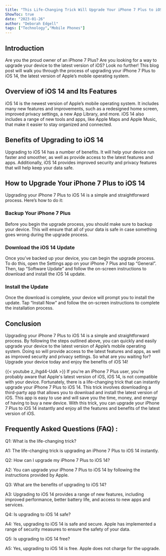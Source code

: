```yaml
---
title: "This Life-Changing Trick Will Upgrade Your iPhone 7 Plus to iOS 14 Instantly!"
ShowToc: true 
date: "2023-01-26"
author: "Deborah Edgell" 
tags: ["Technology","Mobile Phones"]
---
```

## Introduction 
Are you the proud owner of an iPhone 7 Plus? Are you looking for a way to upgrade your device to the latest version of iOS? Look no further! This blog post will walk you through the process of upgrading your iPhone 7 Plus to iOS 14, the latest version of Apple’s mobile operating system. 

## Overview of iOS 14 and Its Features 
iOS 14 is the newest version of Apple’s mobile operating system. It includes many new features and improvements, such as a redesigned home screen, improved privacy settings, a new App Library, and more. iOS 14 also includes a range of new tools and apps, like Apple Maps and Apple Music, that make it easier to stay organized and connected. 

## Benefits of Upgrading to iOS 14
Upgrading to iOS 14 has a number of benefits. It will help your device run faster and smoother, as well as provide access to the latest features and apps. Additionally, iOS 14 provides improved security and privacy features that will help keep your data safe. 

## How to Upgrade Your iPhone 7 Plus to iOS 14 
Upgrading your iPhone 7 Plus to iOS 14 is a simple and straightforward process. Here’s how to do it:

### Backup Your iPhone 7 Plus 
Before you begin the upgrade process, you should make sure to backup your device. This will ensure that all of your data is safe in case something goes wrong during the upgrade process. 

### Download the iOS 14 Update 
Once you’ve backed up your device, you can begin the upgrade process. To do this, open the Settings app on your iPhone 7 Plus and tap “General”. Then, tap “Software Update” and follow the on-screen instructions to download and install the iOS 14 update. 

### Install the Update 
Once the download is complete, your device will prompt you to install the update. Tap “Install Now” and follow the on-screen instructions to complete the installation process. 

## Conclusion 
Upgrading your iPhone 7 Plus to iOS 14 is a simple and straightforward process. By following the steps outlined above, you can quickly and easily upgrade your device to the latest version of Apple’s mobile operating system. Doing so will provide access to the latest features and apps, as well as improved security and privacy settings. So what are you waiting for? Upgrade your device today and enjoy the benefits of iOS 14!

{{< youtube z_ihgd4-UdA >}} 
If you're an iPhone 7 Plus user, you're probably aware that Apple's latest version of iOS, iOS 14, is not compatible with your device. Fortunately, there is a life-changing trick that can instantly upgrade your iPhone 7 Plus to iOS 14. This trick involves downloading a third-party app that allows you to download and install the latest version of iOS. This app is easy to use and will save you the time, money, and energy of having to buy a new device. With this trick, you can upgrade your iPhone 7 Plus to iOS 14 instantly and enjoy all the features and benefits of the latest version of iOS.

## Frequently Asked Questions (FAQ) :
Q1: What is the life-changing trick?

A1: The life-changing trick is upgrading an iPhone 7 Plus to iOS 14 instantly.

Q2: How can I upgrade my iPhone 7 Plus to iOS 14?

A2: You can upgrade your iPhone 7 Plus to iOS 14 by following the instructions provided by Apple.

Q3: What are the benefits of upgrading to iOS 14?

A3: Upgrading to iOS 14 provides a range of new features, including improved performance, better battery life, and access to new apps and services.

Q4: Is upgrading to iOS 14 safe?

A4: Yes, upgrading to iOS 14 is safe and secure. Apple has implemented a range of security measures to ensure the safety of your data.

Q5: Is upgrading to iOS 14 free?

A5: Yes, upgrading to iOS 14 is free. Apple does not charge for the upgrade.


